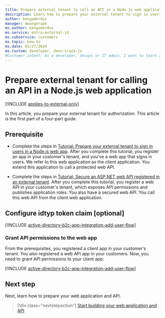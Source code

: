 ```yaml
---
title: Prepare external tenant to call an API in a Node.js web application
description: Learn how to prepare your external tenant to sign in users and call an API in your Node.js web application. 
author: kengaderdus
manager: mwongerapk
ms.author: kengaderdus
ms.service: entra-external-id 
ms.subservice: customers
ms.topic: how-to
ms.date: 01/27/2024
ms.custom: developer, devx-track-js
#Customer intent: As a developer, devops or IT admin, I want to learn about how to configure my external tenant so that I can call a web API that is protected by Microsoft Entra External ID. 
---
```


# Prepare external tenant for calling an API in a Node.js web application

[!INCLUDE [applies-to-external-only](../includes/applies-to-external-only.md)]

In this article, you prepare your external tenant for authorization. This article is the first part of a four-part guide.

## Prerequisite

- Complete the steps in [Tutorial: Prepare your external tenant to sign in users in a Node.js web app](tutorial-web-app-node-sign-in-prepare-tenant.md). After you complete this tutorial, you register an app in your customer's tenant, and you've a web app that signs in users. We refer to this web application as the client application. You extend this application to call a protected web API.

- Complete the steps in [Tutorial: Secure an ASP.NET web API registered in an external tenant](tutorial-protect-web-api-dotnet-core-build-app.md). After you complete this tutorial, you register a web API in your customer's tenant, which exposes API permissions and publishes application roles. You also have a secured web API. You call this web API from the client web application.

## Configure idtyp token claim [optional]

[!INCLUDE [active-directory-b2c-app-integration-add-user-flow](./includes/register-app/add-optional-claims-access.md)]

### Grant API permissions to the web app

From the prerequisites, you registered a client app in your customer's tenant. You also registered a web API app in your customers. Now, you need to grant API permissions to your client app:

[!INCLUDE [active-directory-b2c-app-integration-add-user-flow](./includes/register-app/grant-api-permission-call-api-common.md)]

## Next step

Next, learn how to prepare your web application and API.

> [!div class="nextstepaction"]
> [Start building your web application and API](how-to-web-app-node-sign-in-call-api-prepare-app.md)
